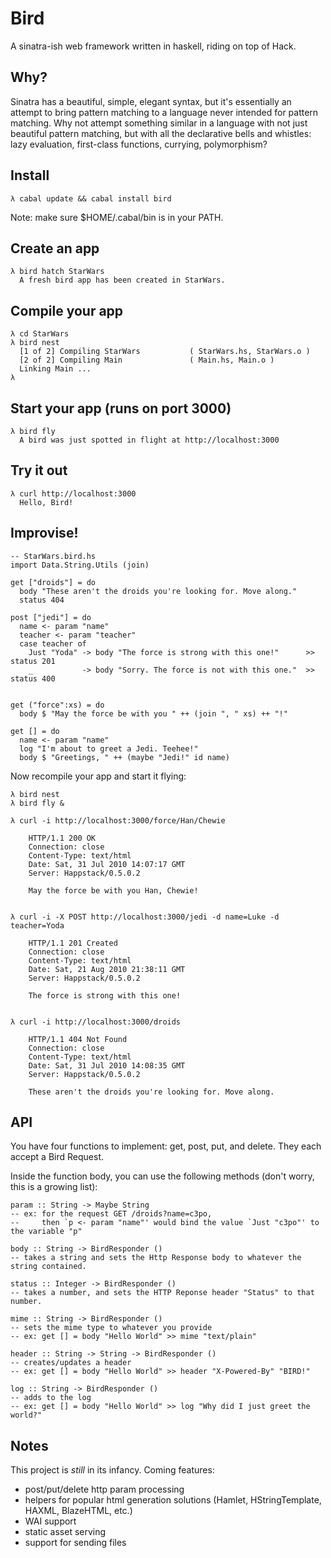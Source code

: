 # Bird

A sinatra-ish web framework written in haskell, riding on top of Hack.

## Why?

Sinatra has a beautiful, simple, elegant syntax, but it's essentially an attempt to bring pattern matching to a language never intended for
pattern matching. Why not attempt something similar in a language with not just beautiful pattern matching, but with all the declarative
bells and whistles: lazy evaluation, first-class functions, currying, polymorphism?

## Install

    λ cabal update && cabal install bird

Note: make sure $HOME/.cabal/bin is in your PATH.

## Create an app

    λ bird hatch StarWars
      A fresh bird app has been created in StarWars.

## Compile your app

    λ cd StarWars
    λ bird nest 
      [1 of 2] Compiling StarWars           ( StarWars.hs, StarWars.o )
      [2 of 2] Compiling Main               ( Main.hs, Main.o )
      Linking Main ...
    λ


## Start your app (runs on port 3000)

    λ bird fly
      A bird was just spotted in flight at http://localhost:3000

## Try it out

    λ curl http://localhost:3000
      Hello, Bird!

## Improvise!

    -- StarWars.bird.hs
    import Data.String.Utils (join)

    get ["droids"] = do
      body "These aren't the droids you're looking for. Move along."
      status 404

    post ["jedi"] = do
      name <- param "name"
      teacher <- param "teacher"
      case teacher of 
        Just "Yoda" -> body "The force is strong with this one!"      >> status 201
        _           -> body "Sorry. The force is not with this one."  >> status 400 


    get ("force":xs) = do
      body $ "May the force be with you " ++ (join ", " xs) ++ "!"

    get [] = do
      name <- param "name"
      log "I'm about to greet a Jedi. Teehee!"
      body $ "Greetings, " ++ (maybe "Jedi!" id name)

Now recompile your app and start it flying:

    λ bird nest
    λ bird fly &

    λ curl -i http://localhost:3000/force/Han/Chewie

        HTTP/1.1 200 OK
        Connection: close
        Content-Type: text/html
        Date: Sat, 31 Jul 2010 14:07:17 GMT
        Server: Happstack/0.5.0.2

        May the force be with you Han, Chewie!

    
    λ curl -i -X POST http://localhost:3000/jedi -d name=Luke -d teacher=Yoda
        
        HTTP/1.1 201 Created
        Connection: close
        Content-Type: text/html
        Date: Sat, 21 Aug 2010 21:38:11 GMT
        Server: Happstack/0.5.0.2

        The force is strong with this one!
    

    λ curl -i http://localhost:3000/droids

        HTTP/1.1 404 Not Found
        Connection: close
        Content-Type: text/html
        Date: Sat, 31 Jul 2010 14:08:35 GMT
        Server: Happstack/0.5.0.2

        These aren't the droids you're looking for. Move along.


## API

You have four functions to implement: get, post, put, and delete. They each accept a Bird Request.

Inside the function body, you can use the following methods (don't worry, this is a growing list):

    param :: String -> Maybe String
    -- ex: for the request GET /droids?name=c3po,
    --     then `p <- param "name"' would bind the value `Just "c3po"' to the variable "p"

    body :: String -> BirdResponder ()
    -- takes a string and sets the Http Response body to whatever the string contained.

    status :: Integer -> BirdResponder ()
    -- takes a number, and sets the HTTP Reponse header "Status" to that number.

    mime :: String -> BirdResponder ()
    -- sets the mime type to whatever you provide
    -- ex: get [] = body "Hello World" >> mime "text/plain"

    header :: String -> String -> BirdResponder ()
    -- creates/updates a header
    -- ex: get [] = body "Hello World" >> header "X-Powered-By" "BIRD!"

    log :: String -> BirdResponder ()
    -- adds to the log
    -- ex: get [] = body "Hello World" >> log "Why did I just greet the world?"

## Notes

This project is *still* in its infancy. Coming features:

* post/put/delete http param processing
* helpers for popular html generation solutions (Hamlet, HStringTemplate, HAXML, BlazeHTML, etc.)
* WAI support
* static asset serving
* support for sending files
